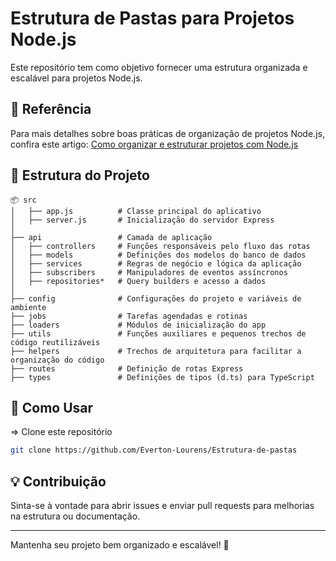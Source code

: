 # Estrutura de Pastas para Projetos Node.js

Este repositório tem como objetivo fornecer uma estrutura organizada e escalável para projetos Node.js.

## 📌 Referência
Para mais detalhes sobre boas práticas de organização de projetos Node.js, confira este artigo:
[Como organizar e estruturar projetos com Node.js](https://medium.com/@stroklabs/como-organizar-e-estruturar-projetos-com-node-js-4845be004899)

## 📂 Estrutura do Projeto

```
📦 src
│   ├── app.js          # Classe principal do aplicativo
│   ├── server.js       # Inicialização do servidor Express
│
├── api                 # Camada de aplicação
│   ├── controllers     # Funções responsáveis pelo fluxo das rotas
│   ├── models          # Definições dos modelos do banco de dados
│   ├── services        # Regras de negócio e lógica da aplicação
│   ├── subscribers     # Manipuladores de eventos assíncronos
│   ├── repositories*   # Query builders e acesso a dados
│
├── config              # Configurações do projeto e variáveis de ambiente
├── jobs                # Tarefas agendadas e rotinas
├── loaders             # Módulos de inicialização do app
├── utils               # Funções auxiliares e pequenos trechos de código reutilizáveis
├── helpers             # Trechos de arquitetura para facilitar a organização do código
├── routes              # Definição de rotas Express
├── types               # Definições de tipos (d.ts) para TypeScript
```

## 🚀 Como Usar
=> Clone este repositório
   ```sh
   git clone https://github.com/Everton-Lourens/Estrutura-de-pastas
   ```

## 💡 Contribuição
Sinta-se à vontade para abrir issues e enviar pull requests para melhorias na estrutura ou documentação.

---

Mantenha seu projeto bem organizado e escalável! 🚀

